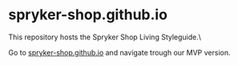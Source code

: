 # spryker-shop.github.io
This repository hosts the Spryker Shop Living Styleguide.\

Go to [spryker-shop.github.io](https://spryker-shop.github.io) and navigate trough our MVP version.
